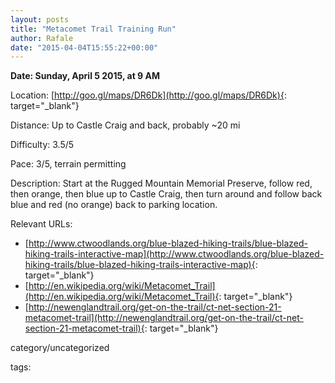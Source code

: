 ```yaml
---
layout: posts
title: "Metacomet Trail Training Run"
author: Rafale
date: "2015-04-04T15:55:22+00:00"
---
```


**Date: Sunday, April 5 2015, at 9 AM**

Location: [http://goo.gl/maps/DR6Dk](http://goo.gl/maps/DR6Dk){: target="_blank"}

Distance: Up to Castle Craig and back, probably ~20 mi

Difficulty: 3.5/5

Pace: 3/5, terrain permitting

Description: Start at the Rugged Mountain Memorial Preserve, follow red, then orange, then blue up to Castle Craig, then turn around and follow back blue and red (no orange) back to parking location.

Relevant URLs:

* [http://www.ctwoodlands.org/blue-blazed-hiking-trails/blue-blazed-hiking-trails-interactive-map](http://www.ctwoodlands.org/blue-blazed-hiking-trails/blue-blazed-hiking-trails-interactive-map){: target="_blank"}
* [http://en.wikipedia.org/wiki/Metacomet_Trail](http://en.wikipedia.org/wiki/Metacomet_Trail){: target="_blank"}
* [http://newenglandtrail.org/get-on-the-trail/ct-net-section-21-metacomet-trail](http://newenglandtrail.org/get-on-the-trail/ct-net-section-21-metacomet-trail){: target="_blank"}

category/uncategorized

tags: